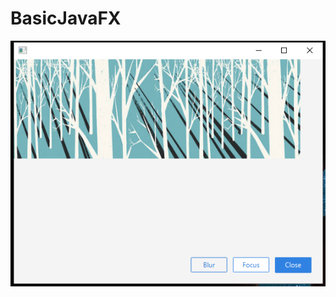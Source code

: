 # BasicJavaFX
![](https://github.com/LuisFernandezDam/BasicJavaFX/blob/master/FirstProyectJavaFX.PNG)

